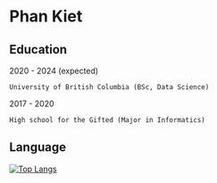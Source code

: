 Phan Kiet
=========

Education
---------
2020 - 2024 (expected)

	University of British Columbia (BSc, Data Science)

2017 - 2020

	High school for the Gifted (Major in Informatics)

Language
--------
[![Top Langs](https://github-readme-stats.vercel.app/api/top-langs/?username=ketphan02&layout=compact)](https://github.com/anuraghazra/github-readme-stats)